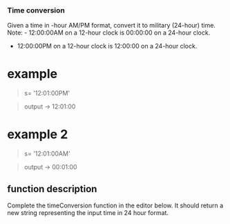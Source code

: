### Time conversion

Given a time in -hour AM/PM format, convert it to military (24-hour) time.
Note: - 12:00:00AM on a 12-hour clock is 00:00:00 on a 24-hour clock.
- 12:00:00PM on a 12-hour clock is 12:00:00 on a 24-hour clock.

# example
> s= '12:01:00PM'

> output -> 12:01:00

# example 2
> s= '12:01:00AM'

> output -> 00:01:00

## function description
Complete the timeConversion function in the editor below. It should return a new string representing the input time in 24 hour format.
